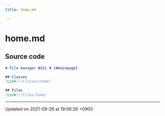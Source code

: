 ```yaml
---
title: home.md

---
```


# home.md






## Source code

```markdown
# File manager Wiki # {#mainpage}

## Classes
[Link](/Classes/home)

## Files
[Link](/Files/home)
```


-------------------------------

Updated on 2021-09-26 at 19:06:26 +0900
